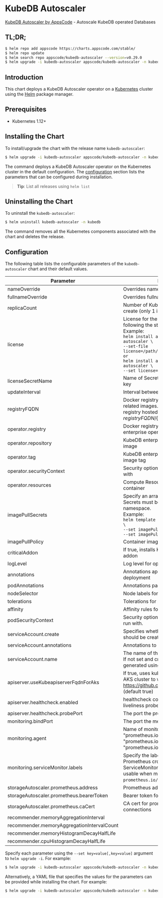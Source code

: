 # KubeDB Autoscaler

[KubeDB Autoscaler by AppsCode](https://github.com/kubedb) - Autoscale KubeDB operated Databases

## TL;DR;

```bash
$ helm repo add appscode https://charts.appscode.com/stable/
$ helm repo update
$ helm search repo appscode/kubedb-autoscaler --version=v0.29.0
$ helm upgrade -i kubedb-autoscaler appscode/kubedb-autoscaler -n kubedb --create-namespace --version=v0.29.0
```

## Introduction

This chart deploys a KubeDB Autoscaler operator on a [Kubernetes](http://kubernetes.io) cluster using the [Helm](https://helm.sh) package manager.

## Prerequisites

- Kubernetes 1.12+

## Installing the Chart

To install/upgrade the chart with the release name `kubedb-autoscaler`:

```bash
$ helm upgrade -i kubedb-autoscaler appscode/kubedb-autoscaler -n kubedb --create-namespace --version=v0.29.0
```

The command deploys a KubeDB Autoscaler operator on the Kubernetes cluster in the default configuration. The [configuration](#configuration) section lists the parameters that can be configured during installation.

> **Tip**: List all releases using `helm list`

## Uninstalling the Chart

To uninstall the `kubedb-autoscaler`:

```bash
$ helm uninstall kubedb-autoscaler -n kubedb
```

The command removes all the Kubernetes components associated with the chart and deletes the release.

## Configuration

The following table lists the configurable parameters of the `kubedb-autoscaler` chart and their default values.

|                 Parameter                  |                                                                                                                                                                                 Description                                                                                                                                                                                  |                                                                       Default                                                                       |
|--------------------------------------------|------------------------------------------------------------------------------------------------------------------------------------------------------------------------------------------------------------------------------------------------------------------------------------------------------------------------------------------------------------------------------|-----------------------------------------------------------------------------------------------------------------------------------------------------|
| nameOverride                               | Overrides name template                                                                                                                                                                                                                                                                                                                                                      | <code>""</code>                                                                                                                                     |
| fullnameOverride                           | Overrides fullname template                                                                                                                                                                                                                                                                                                                                                  | <code>""</code>                                                                                                                                     |
| replicaCount                               | Number of KubeDB operator replicas to create (only 1 is supported)                                                                                                                                                                                                                                                                                                           | <code>1</code>                                                                                                                                      |
| license                                    | License for the product. Get a license by following the steps from [here](https://stash.run/docs/latest/setup/install/enterprise#get-a-trial-license). <br> Example: <br> `helm install appscode/kubedb-autoscaler \` <br> `--set-file license=/path/to/license/file` <br> `or` <br> `helm install appscode/kubedb-autoscaler \` <br> `--set license=<license file content>` | <code>""</code>                                                                                                                                     |
| licenseSecretName                          | Name of Secret with the license as key.txt key                                                                                                                                                                                                                                                                                                                               | <code>""</code>                                                                                                                                     |
| updateInterval                             | Interval between each autoscaler loop                                                                                                                                                                                                                                                                                                                                        | <code>1m</code>                                                                                                                                     |
| registryFQDN                               | Docker registry fqdn used to pull KubeDB related images. Set this to use docker registry hosted at ${registryFQDN}/${registry}/${image}                                                                                                                                                                                                                                      | <code>ghcr.io</code>                                                                                                                                |
| operator.registry                          | Docker registry used to pull KubeDB enterprise operator image                                                                                                                                                                                                                                                                                                                | <code>kubedb</code>                                                                                                                                 |
| operator.repository                        | KubeDB enterprise operator container image                                                                                                                                                                                                                                                                                                                                   | <code>kubedb-autoscaler</code>                                                                                                                      |
| operator.tag                               | KubeDB enterprise operator container image tag                                                                                                                                                                                                                                                                                                                               | <code>""</code>                                                                                                                                     |
| operator.securityContext                   | Security options this container should run with                                                                                                                                                                                                                                                                                                                              | <code>{"allowPrivilegeEscalation":false,"capabilities":{"drop":["ALL"]},"readOnlyRootFilesystem":true,"runAsNonRoot":true,"runAsUser":65534}</code> |
| operator.resources                         | Compute Resources required by this container                                                                                                                                                                                                                                                                                                                                 | <code>{}</code>                                                                                                                                     |
| imagePullSecrets                           | Specify an array of imagePullSecrets. Secrets must be manually created in the namespace. <br> Example: <br> `helm template charts/kubedb-autoscaler \` <br> `--set imagePullSecrets[0].name=sec0 \` <br> `--set imagePullSecrets[1].name=sec1`                                                                                                                               | <code>[]</code>                                                                                                                                     |
| imagePullPolicy                            | Container image pull policy                                                                                                                                                                                                                                                                                                                                                  | <code>IfNotPresent</code>                                                                                                                           |
| criticalAddon                              | If true, installs KubeDB operator as critical addon                                                                                                                                                                                                                                                                                                                          | <code>false</code>                                                                                                                                  |
| logLevel                                   | Log level for operator                                                                                                                                                                                                                                                                                                                                                       | <code>5</code>                                                                                                                                      |
| annotations                                | Annotations applied to operator deployment                                                                                                                                                                                                                                                                                                                                   | <code>{}</code>                                                                                                                                     |
| podAnnotations                             | Annotations passed to operator pod(s).                                                                                                                                                                                                                                                                                                                                       | <code>{}</code>                                                                                                                                     |
| nodeSelector                               | Node labels for pod assignment                                                                                                                                                                                                                                                                                                                                               | <code>{"kubernetes.io/os":"linux"}</code>                                                                                                           |
| tolerations                                | Tolerations for pod assignment                                                                                                                                                                                                                                                                                                                                               | <code>[]</code>                                                                                                                                     |
| affinity                                   | Affinity rules for pod assignment                                                                                                                                                                                                                                                                                                                                            | <code>{}</code>                                                                                                                                     |
| podSecurityContext                         | Security options the operator pod should run with.                                                                                                                                                                                                                                                                                                                           | <code>{}</code>                                                                                                                                     |
| serviceAccount.create                      | Specifies whether a service account should be created                                                                                                                                                                                                                                                                                                                        | <code>true</code>                                                                                                                                   |
| serviceAccount.annotations                 | Annotations to add to the service account                                                                                                                                                                                                                                                                                                                                    | <code>{}</code>                                                                                                                                     |
| serviceAccount.name                        | The name of the service account to use. If not set and create is true, a name is generated using the fullname template                                                                                                                                                                                                                                                       | <code></code>                                                                                                                                       |
| apiserver.useKubeapiserverFqdnForAks       | If true, uses kube-apiserver FQDN for AKS cluster to workaround https://github.com/Azure/AKS/issues/522 (default true)                                                                                                                                                                                                                                                       | <code>true</code>                                                                                                                                   |
| apiserver.healthcheck.enabled              | healthcheck configures the readiness and liveliness probes for the operator pod.                                                                                                                                                                                                                                                                                             | <code>true</code>                                                                                                                                   |
| apiserver.healthcheck.probePort            | The port the probe endpoint binds to                                                                                                                                                                                                                                                                                                                                         | <code>8081</code>                                                                                                                                   |
| monitoring.bindPort                        | The port the metric endpoint binds to                                                                                                                                                                                                                                                                                                                                        | <code>8080</code>                                                                                                                                   |
| monitoring.agent                           | Name of monitoring agent (one of "prometheus.io", "prometheus.io/operator", "prometheus.io/builtin")                                                                                                                                                                                                                                                                         | <code>""</code>                                                                                                                                     |
| monitoring.serviceMonitor.labels           | Specify the labels for ServiceMonitor. Prometheus crd will select ServiceMonitor using these labels. Only usable when monitoring agent is `prometheus.io/operator`.                                                                                                                                                                                                          | <code>{"monitoring.appscode.com/prometheus":"auto"}</code>                                                                                          |
| storageAutoscaler.prometheus.address       | Prometheus address for storage metrics                                                                                                                                                                                                                                                                                                                                       | <code>http://prometheus-operated.monitoring.svc:9090</code>                                                                                         |
| storageAutoscaler.prometheus.bearerToken   | Bearer token for prometheus server                                                                                                                                                                                                                                                                                                                                           | <code>""</code>                                                                                                                                     |
| storageAutoscaler.prometheus.caCert        | CA cert for prometheus server TLS connections                                                                                                                                                                                                                                                                                                                                | <code>""</code>                                                                                                                                     |
| recommender.memoryAggregationInterval      |                                                                                                                                                                                                                                                                                                                                                                              | <code>"4m0s"</code>                                                                                                                                 |
| recommender.memoryAggregationIntervalCount |                                                                                                                                                                                                                                                                                                                                                                              | <code>3</code>                                                                                                                                      |
| recommender.memoryHistogramDecayHalfLife   |                                                                                                                                                                                                                                                                                                                                                                              | <code>"5m0s"</code>                                                                                                                                 |
| recommender.cpuHistogramDecayHalfLife      |                                                                                                                                                                                                                                                                                                                                                                              | <code>"5m0s"</code>                                                                                                                                 |


Specify each parameter using the `--set key=value[,key=value]` argument to `helm upgrade -i`. For example:

```bash
$ helm upgrade -i kubedb-autoscaler appscode/kubedb-autoscaler -n kubedb --create-namespace --version=v0.29.0 --set replicaCount=1
```

Alternatively, a YAML file that specifies the values for the parameters can be provided while
installing the chart. For example:

```bash
$ helm upgrade -i kubedb-autoscaler appscode/kubedb-autoscaler -n kubedb --create-namespace --version=v0.29.0 --values values.yaml
```
